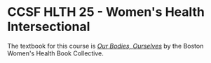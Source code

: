 # CCSF HLTH 25 - Women's Health Intersectional

The textbook for this course is [*Our Bodies,
Ourselves*](https://en.wikipedia.org/wiki/Our_Bodies,_Ourselves) by the Boston
Women's Health Book Collective.
